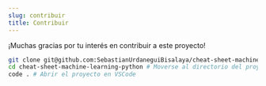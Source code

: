 ```yaml
---
slug: contribuir
title: Contribuir
---
```


¡Muchas gracias por tu interés en contribuir a este proyecto!


```bash
git clone git@github.com:SebastianUrdaneguiBisalaya/cheat-sheet-machine-learning-python.git
cd cheat-sheet-machine-learning-python # Moverse al directorio del proyecto
code . # Abrir el proyecto en VSCode
```
